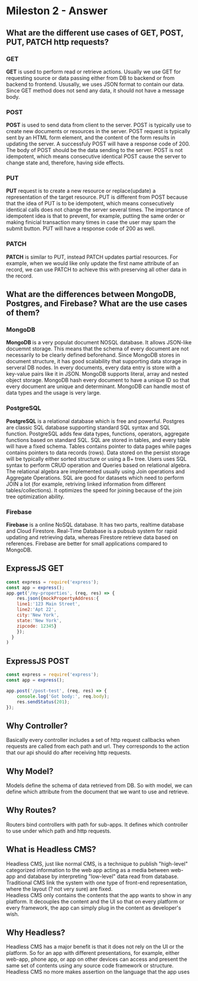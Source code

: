 # Mileston 2 - Answer
## What are the different use cases of GET, POST, PUT, PATCH http requests?
### GET
**GET** is used to perform read or retrieve actions. Usually we use GET for requesting source or data passing either from DB to backend or from backend to frontend. Ususally, we uses JSON format to contain our data. Since GET method does not send any data, it should not have a message body.
### POST
**POST** is used to send data from client to the server. POST is typically use to create new documents or resources in the server. POST request is typically sent by an HTML form element, and the content of the form results in updating the server. A successfuly POST will have a response code of 200. The body of POST should be the data sending to the server. POST is not idempotent, which means consecutive identical POST cause the server to change state and, therefore, having side effects.
### PUT
**PUT** request is to create a new resource or replace(update) a representation of the target resource. PUT is different from POST because that the idea of PUT is to be idempotent, which means consecutively identical calls does not change the server several times. The importance of idempotent idea is that to prevent, for example, putting the same order or making finicial transaction many times in case the user may spam the submit button. PUT will have a response code of 200 as well.

### PATCH
**PATCH** is similar to PUT, instead PATCH updates partial resources. For example, when we would like only update the first name attribute of an record, we can use PATCH to achieve this with preserving all other data in the record. 

## What are the differences between MongoDB, Postgres, and Firebase? What are the use cases of them?
### MongoDB
**MongoDB** is a very populat document NOSQL database. It allows JSON-like docuemnt storage. This means that the schema of every document are not necessarily to be clearly defined beforehand. Since MongoDB stores in document structure, it has good scalability that supporting data storage in serveral DB nodes. In every documents, every data entry is store with a key-value pairs like it in JSON. MongoDB supports literal, array and nested object storage. MongoDB hash every document to have a unique ID so that every document are unique and determinant. MongoDB can handle most of data types and the usage is very large.
### PostgreSQL
**PostgreSQL** is a relational database which is free and powerful. Postgres are classic SQL database supporting standard SQL syntax and SQL function. PostgreSQL adds few data types, functions, operators, aggregate functions based on standard SQL. SQL are stored in tables, and every table will have a fixed schema. Tables contains pointer to data pages while pages contains pointers to data records (rows). Data stored on the persist storage will be typically either sorted structure or using a B+ tree. Users uses SQL syntax to perform CRUD operation and Queries based on relational algebra. The relational algebra are implemented usually using Join operations and Aggregate Operations. SQL are good for datasets which need to perform JOIN a lot (for example, retriving linked information from different tables/collections). It optimizes the speed for joining because of the join tree optimization ability.
### Firebase
**Firebase** is a online NoSQL database. It has two parts, realtime database and Cloud Firestore. Real-Time Database is a pubsub system for rapid updating and retrieving data, whereas Firestore retrieve data based on references. Firebase are better for small applications compared to MongoDB.
## ExpressJS GET
``` javascript
const express = require('express');
const app = express();
app.get('/my-properties', (req, res) => {
    res.json({mockPropertyAddress:{
    line1:'123 Main Street', 
    line2:'Apt 22', 
    city:'New York', 
    state:'New York', 
    zipcode: 12345}
    });
  }
)
```
## ExpressJS POST
```javascript
const express = require('express');
const app = express();

app.post('/post-test', (req, res) => {
    console.log('Got body:', req.body);
    res.sendStatus(201);
});
```
## Why Controller?
Basically every controller includes a set of http request callbacks when requests are called from each path and url. They corresponds to the action that our api should do after receiving http requests.
## Why Model?
Models define the schema of data retrieved from DB. So with model, we can define which attribute from the document that we want to use and retrieve.
## Why Routes?
Routers bind controllers with path for sub-apps. It defines which controller to use under which path and http requests.

## What is Headless CMS?
Headless CMS, just like normal CMS, is a technique to publish "high-level" categorized information to the web app acting as a media between web-app and database by interpreting "low-level" data read from database.  
Traditional CMS link the system with one type of front-end representation, where the layout (? not very sure) are fixed.  
Headless CMS only contains the contents that the app wants to show in any platform. It decouples the content and the UI so that on every platform or every framework, the app can simply plug in the content as developer's wish.

## Why Headless?
Headless CMS has a major benefit is that it does not rely on the UI or the platform. So for an app with different presentations, for example, either web-app, phone app, or app on other devices can access and present the same set of contents using any source code framework or structure. Headless CMS no more makes assertion on the language that the app uses

